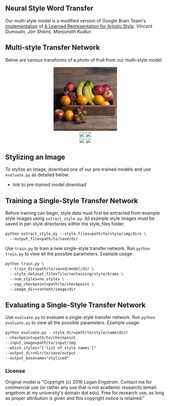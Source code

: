 ## Neural Style Word Transfer 

Our multi-style model is a modified version of Google Brain Team's [implementation](https://github.com/magenta/magenta/tree/main/magenta/models/image_stylization) of [A Learned Representation for Artistic Style](https://arxiv.org/abs/1610.07629). *Vincent Dumoulin, Jon Shlens, Manjunath Kudlur*.



## Multi-style Transfer Network
Below are various transforms of a photo of fruit from our multi-style model.

     
<div align='center'>
<img src = 'Single-style/Examples/Content/fruit.jpg' height="200px">
</div>
     
<div align = 'center'>
<img src = 'Multi-style/Examples/Results/fruit-brightMonet.jpg' height = '200px'>
<img src = 'Multi-style/Examples/Results/cornell-ukiyo.jpg' height = '200px'>

<br>
<img src = 'Multi-style/Examples/Results/fruit-vanGogh.jpg' height = '200px'>
<img src = 'Multi-style/Examples/Results/fruit-dullMonet.jpg' height = '200px'>

</div>



## Stylizing an Image
To stylize an image, download one of our pre-trained models and use `evaluate.py` as detailed below.
* link to pre-trained model download


## Training a Single-Style Transfer Network
Before training can begin, style data must first be extracted from example style images using `extract_style.py`. All example style images must be saved in per-style directories within the style_files folder.

    python extract_style.py --style_files=path/to/style/img/dirs \
      --output_file=path/to/save/dir

Use `train.py` to train a new single-style transfer network. Run `python train.py` to view all the possible parameters. 
Example usage:

    python train.py \
      --train_dir=path/to/saved/model/dir \
      --style_dataset_file=file/containing/style/Grams \
      --num_styles=no_styles \
      --vgg_checkpoint=path/to/checkpoint \
      --image_dir=content/image/dir



## Evaluating a Single-Style Transfer Network
Use `evaluate.py` to evaluate a single-style transfer network. Run `python evaluate.py` to view all the possible parameters. 
Example usage:

    python evaluate.py --style_dir=path/to/style/name/dict  
    --checkpoint=path/to/checkpoint  
    --input_image=path/to/input/img  
    --which_styles="['list of style names']"   
    --output_dir=dir/to/save/output 
    --output_basename="stylised"




### License
Original model is "Copyright (c) 2016 Logan Engstrom. Contact me for commercial use (or rather any use that is not academic research) (email: engstrom at my university's domain dot edu). Free for research use, as long as proper attribution is given and this copyright notice is retained."




